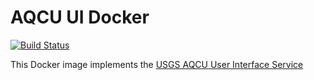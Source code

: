 # AQCU UI Docker

[![Build Status](https://travis-ci.org/USGS-CIDA/docker-aqcu-ui.svg?branch=master)](https://travis-ci.org/USGS-CIDA/docker-aqcu-ui)

This Docker image implements the [USGS AQCU User Interface Service](https://github.com/USGS-CIDA/aqcu-ui)
